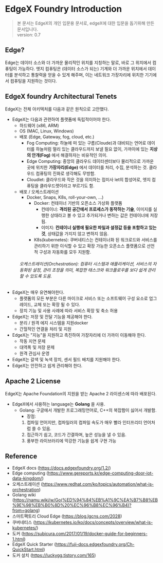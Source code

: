 EdgeX Foundry Introduction
==
> 본 문서는 EdgeX의 개인 입문용 문서로, edgeX에 대한 입문을 돕기위해 만든 문서입니다.   
> version: 0.7

Edge?
--
Edge는 데이터 소스와 더 가까운 물리적인 위치를 지칭하는 말로, 바로 그 위치에서 컴퓨팅이 가능하다. 
엣지 컴퓨팅은 (데이터 소스가 되는) 기계와 더 가까운 위치에서 데이터를 분석하고 통찰력을 얻을 수 있게 해주며, 이는 네트워크 가장자리에 위치한 기기에서 컴퓨팅을 지원하는 것이다. 

EdgeX foundry Architectural Tenets
--
EdgeX는 전체 아키텍처를 다음과 같은 원칙으로 고안했다.

- EdgeX는 다음과 관련하여 플랫폼에 독립적이어야 한다.
    - 하드웨어 (x86, ARM)
    - OS (MAC, Linux, Windows)
    - 배포 (Edge, Gateway, fog, cloud, etc.)
        - Fog Computing: 하늘에 떠 있는 구름(Cloude)과 대비되는 언어로 데이터를 하늘처럼 멀리 있는 클라우드까지 보낼 필요 없이, 가까이에 있는 __지상의 안개(Fog)__ 에서 해결하자는 비유적인 의미.
        - Edge Computing: 중앙의 클라우드 데이터센터보다 물리적으로 가까운 곳에 위치한 __가장자리(Edge)__ 에서 데이터를 처리, 수집, 분석하는 것. 클라우드 컴퓨팅의 진화로 생각해도 무방함.
        - Cloudlet: 클라우드와 작은 것을 의미하는 접미사 let의 합성어로, 엣지 컴퓨팅을 클라우드렛이라고 부르기도 함.
    - 배포 / 오케스트레이션
        - Docker, Snaps, K8s, roll-your-own, ...)
            - Docker: 컨테이너 기반의 오픈소스 가상화 플랫폼
                - 컨테이너: __격리된 공간에서 프로세스가 동작하는 기술__, 이미지를 실행한 상태라고 볼 수 있고 추가되거나 변하는 값은 컨테이너에 저장됨.
                - 이미지: __컨테이너 실행에 필요한 파일과 설정값 등을 포함하고 있는 것__, 상태값을 가지지 않고 변하지 않음.
            - K8s(kubernetes): 쿠버네티스는 컨테이너화 된 워크로드와 서비스를 관리하기 위한 이식할 수 있고 확장 가능한 오픈소스 플랫폼으로 선언적 구성과 자동화를 모두 지원함. 
        ###### 오케스트레이션(Orchestration): 컴퓨터 시스템과 애플리케이션, 서비스의 자동화된 설정, 관리 조정을 의미, 복잡한 태스크와 워크플로우를 보다 쉽게 관리할 수 있도록 도움.
- EdgeX는 매우 유연해야한다.
    - 플랫폼의 모든 부분은 다른 마이크로 서비스 또는 소프트웨어 구성 요소로 업그레이드, 교체 또는 확장 될 수 있다.
    - 장치 기능 및 사용 사례에 따라 서비스 확장 및 축소 허용
- EdgeX는 저장 및 전달 기능을 제공해야 한다.
    - 분리 / 원격 에지 시스템을 지원docker
    - 간헐적인 연결을 처리 및 지원
- EdgeX는 "지능"을 지원하고 촉진하여 가장자리에 더 가까이 이동해야 한다.
    - 작동 지연 문제
    - 대역폭 및 저장 문제
    - 원격 관심사 운영
- EdgeX는 갈색 및 녹색 장치, 센서 필드 배치를 지원해야 한다.
- EdgeX는 안전하고 쉽게 관리해야 한다. 

Apache 2 License
--
EdgeX는 Apache Foundation의 지원을 받는 Apache 2 라이센스에 따라 배포된다. 

- EdgeX에서 사용하는 language는 __Golang__ 을 사용.
    - Golang: 구글에서 개발한 프로그래밍언어로, C++의 복잡함이 싫어서 개발함. 
        - 장점: 
         1. 컴파일 언어지만, 컴파일러의 컴파일 속도가 매우 빨라 인터프리터 언어처럼 쓸 수 있음. 
         2. 접근하기 쉽고, 코드가 간결하며, 높은 성능을 낼 수 있음.
         3. 풍부한 라이브러리에 막강한 기능을 쉽게 구현 가능

Reference
--
- EdgeX docs (https://docs.edgexfoundry.org/1.2/)
- Edge computing (https://www.gereports.kr/edge-computing-door-iot-data-kingdom/)
- 오케스트레이션 (https://www.redhat.com/ko/topics/automation/what-is-orchestration)
- Golang wiki (https://namu.wiki/w/Go(%ED%94%84%EB%A1%9C%EA%B7%B8%EB%9E%98%EB%B0%8D%20%EC%96%B8%EC%96%B4)?from=golang)
- 스마트팩토리 Cloud Edge (https://blog.lgcns.com/2028)
- 쿠버네티스 (https://kubernetes.io/ko/docs/concepts/overview/what-is-kubernetes/)
- 도커 (https://subicura.com/2017/01/19/docker-guide-for-beginners-1.html)
- EdgeX Quick Starter (https://fuji-docs.edgexfoundry.org/Ch-QuickStart.html)
- 도커 설치 (https://luckygg.tistory.com/165)
